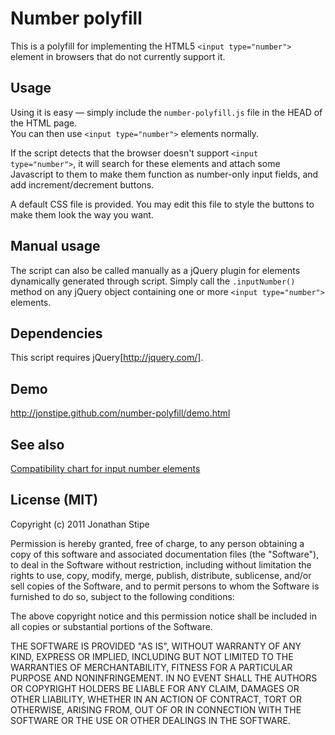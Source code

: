 # Number polyfill

This is a polyfill for implementing the HTML5 `<input type="number">` element in browsers that do not currently support it.

## Usage

Using it is easy — simply include the `number-polyfill.js` file in the HEAD of the HTML page.  
You can then use `<input type="number">` elements normally.

If the script detects that the browser doesn't support `<input type="number">`, it will search for these elements and attach some Javascript to them to make them function as number-only input fields, and add increment/decrement buttons.

A default CSS file is provided. You may edit this file to style the buttons to make them look the way you want.

## Manual usage

The script can also be called manually as a jQuery plugin for elements dynamically generated through script. Simply call the `.inputNumber()` method on any jQuery object containing one or more `<input type="number">` elements.

## Dependencies

This script requires jQuery[http://jquery.com/].

## Demo

http://jonstipe.github.com/number-polyfill/demo.html

## See also

[Compatibility chart for input number elements](http://caniuse.com/input-number)

## License (MIT)
Copyright (c) 2011 Jonathan Stipe

Permission is hereby granted, free of charge, to any person obtaining
a copy of this software and associated documentation files (the
"Software"), to deal in the Software without restriction, including
without limitation the rights to use, copy, modify, merge, publish,
distribute, sublicense, and/or sell copies of the Software, and to
permit persons to whom the Software is furnished to do so, subject to
the following conditions:

The above copyright notice and this permission notice shall be
included in all copies or substantial portions of the Software.

THE SOFTWARE IS PROVIDED "AS IS", WITHOUT WARRANTY OF ANY KIND,
EXPRESS OR IMPLIED, INCLUDING BUT NOT LIMITED TO THE WARRANTIES OF
MERCHANTABILITY, FITNESS FOR A PARTICULAR PURPOSE AND
NONINFRINGEMENT. IN NO EVENT SHALL THE AUTHORS OR COPYRIGHT HOLDERS BE
LIABLE FOR ANY CLAIM, DAMAGES OR OTHER LIABILITY, WHETHER IN AN ACTION
OF CONTRACT, TORT OR OTHERWISE, ARISING FROM, OUT OF OR IN CONNECTION
WITH THE SOFTWARE OR THE USE OR OTHER DEALINGS IN THE SOFTWARE.

